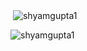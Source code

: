 <p>&nbsp;<img align="center" src="https://github-readme-stats.vercel.app/api?username=shyamgupta1&show_icons=true&theme=onedark&locale=en" alt="shyamgupta1" /></p>

<p><img align="center" src="https://github-readme-streak-stats.herokuapp.com/?user=shyamgupta1&theme=highcontrast" alt="shyamgupta1" /></p>
